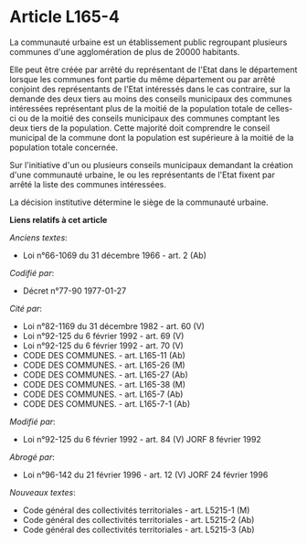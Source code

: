 # Article L165-4

La communauté urbaine est un établissement public regroupant plusieurs communes d'une agglomération de plus de 20000
habitants.

Elle peut être créée par arrêté du représentant de l'Etat dans le département lorsque les communes font partie du même
département ou par arrêté conjoint des représentants de l'Etat intéressés dans le cas contraire, sur la demande des deux
tiers au moins des conseils municipaux des communes intéressées représentant plus de la moitié de la population totale de
celles-ci ou de la moitié des conseils municipaux des communes comptant les deux tiers de la population. Cette majorité doit
comprendre le conseil municipal de la commune dont la population est supérieure à la moitié de la population totale
concernée.

Sur l'initiative d'un ou plusieurs conseils municipaux demandant la création d'une communauté urbaine, le ou les
représentants de l'Etat fixent par arrêté la liste des communes intéressées.

La décision institutive détermine le siège de la communauté urbaine.

**Liens relatifs à cet article**

_Anciens textes_:

  - Loi n°66-1069 du 31 décembre 1966 - art. 2 (Ab)

_Codifié par_:

  - Décret n°77-90 1977-01-27

_Cité par_:

  - Loi n°82-1169 du 31 décembre 1982 - art. 60 (V)
  - Loi n°92-125 du 6 février 1992 - art. 69 (V)
  - Loi n°92-125 du 6 février 1992 - art. 70 (V)
  - CODE DES COMMUNES. - art. L165-11 (Ab)
  - CODE DES COMMUNES. - art. L165-26 (M)
  - CODE DES COMMUNES. - art. L165-27 (Ab)
  - CODE DES COMMUNES. - art. L165-38 (M)
  - CODE DES COMMUNES. - art. L165-7 (Ab)
  - CODE DES COMMUNES. - art. L165-7-1 (Ab)

_Modifié par_:

  - Loi n°92-125 du 6 février 1992 - art. 84 (V) JORF 8 février 1992

_Abrogé par_:

  - Loi n°96-142 du 21 février 1996 - art. 12 (V) JORF 24 février 1996

_Nouveaux textes_:

  - Code général des collectivités territoriales - art. L5215-1 (M)
  - Code général des collectivités territoriales - art. L5215-2 (Ab)
  - Code général des collectivités territoriales - art. L5215-3 (Ab)
